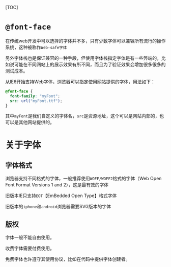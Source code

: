 [TOC]

# `@font-face`
在传统web开发中可以选择的字体并不多，只有少数字体可以兼容所有流行的操作系统，这种被称作`Web-safe字体`

另外字体栈也是保证兼容的一种手段，但使用字体栈指定字体是有一些弊端的，比如说可能在不同网站上的展示效果有所不同，而且为了验证效果会增加很多很多的测试成本。

从IE6开始支持Web字体，浏览器可以指定使用网站提供的字体，用法如下：
```css
@font-face {
  font-family: "myFont";
  src: url("myFont.ttf");
}
```
其中`myFont`是我们自定义的字体名，`src`是资源地址，这个可以是网站内部的，也可以是其他网站提供的。

# 关于字体
## 字体格式
浏览器支持不同格式的字体，一般推荐使用`WOFF/WOFF2`格式的字体（Web Open Font Format Versions 1 and 2），这是最有效的字体

旧版本IE只支持`EOT`【EmBedded Open Type】格式字体

旧版本的`iphone`和`android`浏览器需要SVG版本的字体

## 版权
字体一般不能自由使用。

收费字体需要付费使用。

免费字体也许遵守其使用协议，比如在代码中提供字体创建者。